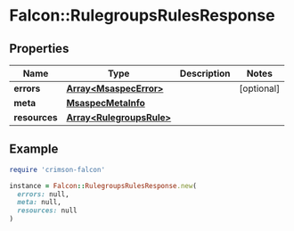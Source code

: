# Falcon::RulegroupsRulesResponse

## Properties

| Name | Type | Description | Notes |
| ---- | ---- | ----------- | ----- |
| **errors** | [**Array&lt;MsaspecError&gt;**](MsaspecError.md) |  | [optional] |
| **meta** | [**MsaspecMetaInfo**](MsaspecMetaInfo.md) |  |  |
| **resources** | [**Array&lt;RulegroupsRule&gt;**](RulegroupsRule.md) |  |  |

## Example

```ruby
require 'crimson-falcon'

instance = Falcon::RulegroupsRulesResponse.new(
  errors: null,
  meta: null,
  resources: null
)
```

